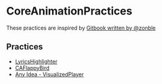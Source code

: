 # CoreAnimationPractices
These practices are inspired by [Gitbook written by @zonble](https://zonble.gitbooks.io/kkbox-ios-dev/content/core_animation/)

## Practices
- [LyricsHighlighter](https://github.com/baby03201/CoreAnimationPractices/tree/master/LyricsHighlighter)
- [CAFlappyBird](https://github.com/baby03201/CoreAnimationPractices/tree/master/CAFlappyBird)
- [Any Idea - VisualizedPlayer](https://github.com/baby03201/CoreAnimationPractices/tree/master/VisualizedPlayer)
